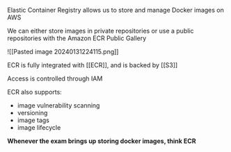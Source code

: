 Elastic Container Registry allows us to store and manage Docker images on AWS

We can either store images in private repositories or use a public repositories with the Amazon ECR Public Gallery

![[Pasted image 20240131224115.png]]

ECR is fully integrated with [[ECR]], and is backed by [[S3]]

Access is controlled through IAM

ECR also supports:
- image vulnerability scanning
- versioning
- image tags
- image lifecycle

**Whenever the exam brings up storing docker images, think ECR**

